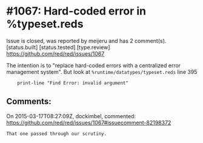
#1067: Hard-coded error in %typeset.reds
================================================================================
Issue is closed, was reported by meijeru and has 2 comment(s).
[status.built] [status.tested] [type.review]
<https://github.com/red/red/issues/1067>

The intention is  to "replace hard-coded errors with a centralized error management system". But look at `%runtime/datatypes/typeset.reds` line 395

```
    print-line "Find Error: invalid argument"
```



Comments:
--------------------------------------------------------------------------------

On 2015-03-17T08:27:09Z, dockimbel, commented:
<https://github.com/red/red/issues/1067#issuecomment-82198372>

    That one passed through our scrutiny.

